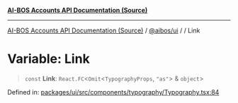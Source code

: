 [**AI-BOS Accounts API Documentation (Source)**](../../../README.md)

***

[AI-BOS Accounts API Documentation (Source)](../../../README.md) / [@aibos/ui](../README.md) / [](../README.md) / Link

# Variable: Link

> `const` **Link**: `React.FC`\<`Omit`\<`TypographyProps`, `"as"`\> & `object`\>

Defined in: [packages/ui/src/components/typography/Typography.tsx:84](https://github.com/pohlai88/accounts/blob/48103fb36d28b2b9bfb33472b6de2f719773cde9/packages/ui/src/components/typography/Typography.tsx#L84)
